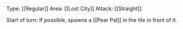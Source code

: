 Type: [[Regular]]
Area: [[Lost City]]
Attack: [[Straight]]

Start of turn: If possible, spawns a [[Pear Pal]] in the tile in front of it. 